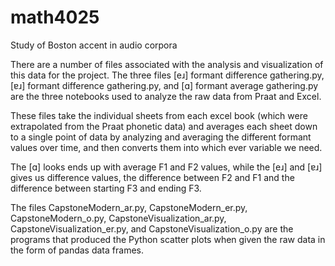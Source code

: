 # math4025
Study of Boston accent in audio corpora

There are a number of files associated with the analysis and visualization of this data for the project.
The three files [eɹ] formant difference gathering.py, [ɐɹ] formant difference gathering.py, and [ɑ] formant average gathering.py are the three notebooks used to analyze the raw data from Praat and Excel.

These files take the individual sheets from each excel book (which were extrapolated from the Praat phonetic data) and averages each sheet down to a single point of data by analyzing and averaging the different formant values over time, and then converts them into which ever variable we need.

The [ɑ] looks ends up with average F1 and F2 values, while the [eɹ] and [ɐɹ] gives us difference values, the difference between F2 and F1 and the difference between starting F3 and ending F3.

The files CapstoneModern_ar.py, CapstoneModern_er.py, CapstoneModern_o.py, CapstoneVisualization_ar.py, CapstoneVisualization_er.py, and CapstoneVisualization_o.py are the programs that produced the Python scatter plots when given the raw data in the form of pandas data frames.
